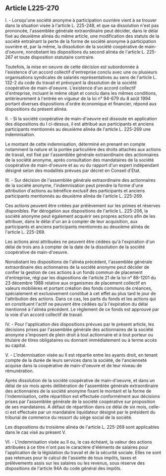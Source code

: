 Article L225-270
----
I. - Lorsqu'une société anonyme à participation ouvrière vient à se trouver dans
la situation visée à l'article L. 225-248, et que sa dissolution n'est pas
prononcée, l'assemblée générale extraordinaire peut décider, dans le délai fixé
au deuxième alinéa du même article, une modification des statuts de la société
entraînant la perte de la forme de société anonyme à participation ouvrière et,
par la même, la dissolution de la société coopérative de main-d'oeuvre,
nonobstant les dispositions du second alinéa de l'article L. 225-267 et toute
disposition statutaire contraire.

Toutefois, la mise en oeuvre de cette décision est subordonnée à l'existence
d'un accord collectif d'entreprise conclu avec une ou plusieurs organisations
syndicales de salariés représentatives au sens de l'article L. 132-2 du code du
travail et prévoyant la dissolution de la société coopérative de main-d'oeuvre.
L'existence d'un accord collectif d'entreprise, incluant le même objet et conclu
dans les mêmes conditions, antérieurement à l'entrée en vigueur de la loi n°
94-679 du 8 août 1994 portant diverses dispositions d'ordre économique et
financier, répond aux dispositions du présent alinéa.

II. - Si la société coopérative de main-d'oeuvre est dissoute en application des
dispositions du I ci-dessus, il est attribué aux participants et anciens
participants mentionnés au deuxième alinéa de l'article L. 225-269 une
indemnisation.

Le montant de cette indemnisation, déterminé en prenant en compte notamment la
nature et la portée particulière des droits attachés aux actions de travail, est
fixé par l'assemblée générale extraordinaire des actionnaires de la société
anonyme, après consultation des mandataires de la société coopérative de
main-d'oeuvre et au vu du rapport d'un expert indépendant désigné selon des
modalités prévues par décret en Conseil d'Etat.

III. - Sur décision de l'assemblée générale extraordinaire des actionnaires de
la société anonyme, l'indemnisation peut prendre la forme d'une attribution
d'actions au bénéfice exclusif des participants et anciens participants
mentionnés au deuxième alinéa de l'article L. 225-269.

Ces actions peuvent être créées par prélèvement sur les primes et réserves
disponibles. Par dérogation aux dispositions de l'article L. 225-206, la société
anonyme peut également acquérir ses propres actions afin de les attribuer, dans
le délai d'un an à compter de leur acquisition, aux participants et anciens
participants mentionnés au deuxième alinéa de l'article L. 225-269.

Les actions ainsi attribuées ne peuvent être cédées qu'à l'expiration d'un délai
de trois ans à compter de la date de la dissolution de la société coopérative de
main-d'oeuvre.

Nonobstant les dispositions de l'alinéa précédent, l'assemblée générale
extraordinaire des actionnaires de la société anonyme peut décider de confier la
gestion de ces actions à un fonds commun de placement d'entreprise, régi par les
dispositions de l'article 21 de la loi n° 88-1201 du 23 décembre 1988 relative
aux organismes de placement collectif en valeurs mobilières et portant création
des fonds communs de créances, spécialement et exclusivement constitué à cet
effet au plus tard le jour de l'attribution des actions. Dans ce cas, les parts
du fonds et les actions qui en constituent l'actif ne peuvent être cédées qu'à
l'expiration du délai mentionné à l'alinéa précédent. Le règlement de ce fonds
est approuvé par la voie d'un accord collectif de travail.

IV. - Pour l'application des dispositions prévues par le présent article, les
décisions prises par l'assemblée générale des actionnaires de la société anonyme
s'imposent de plein droit à tout actionnaire et à tout porteur ou titulaire de
titres obligataires ou donnant immédiatement ou à terme accès au capital.

V. - L'indemnisation visée au II est répartie entre les ayants droit, en tenant
compte de la durée de leurs services dans la société, de l'ancienneté acquise
dans la coopérative de main-d'oeuvre et de leur niveau de rémunération.

Après dissolution de la société coopérative de main-d'oeuvre, et dans un délai
de six mois après délibération de l'assemblée générale extraordinaire des
actionnaires de la société anonyme fixant le montant et la forme de
l'indemnisation, cette répartition est effectuée conformément aux décisions
prises par l'assemblée générale de la société coopérative sur proposition de ses
mandataires. A défaut de répartition dans ce délai de six mois, celle-ci est
effectuée par un mandataire liquidateur désigné par le président du tribunal de
commerce du ressort du siège social de la société.

Les dispositions du troisième alinéa de l'article L. 225-269 sont applicables
dans le cas visé au présent V.

VI. - L'indemnisation visée au II ou, le cas échéant, la valeur des actions
attribuées à ce titre n'ont pas le caractère d'éléments de salaires pour
l'application de la législation du travail et de la sécurité sociale. Elles ne
sont pas retenues pour le calcul de l'assiette de tous impôts, taxes et
prélèvements assis sur les salaires ou les revenus, sous réserve des
dispositions de l'article 94A du code général des impôts.
